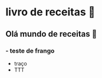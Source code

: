 # livro de receitas :cookie:

## Olá mundo de receitas :kick_scooter:

###  - teste de frango

- traço
- TTT

